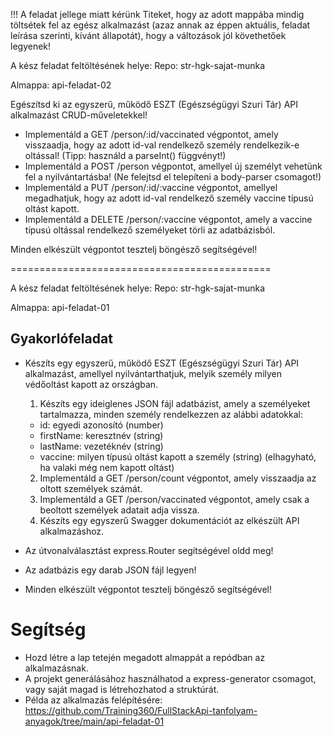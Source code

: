 !!! A feladat jellege miatt kérünk Titeket, hogy az adott mappába mindig töltsétek fel az egész alkalmazást (azaz annak az éppen aktuális, feladat leírása szerinti, kívánt állapotát), hogy a változások jól követhetőek legyenek!




A kész feladat feltöltésének helye:
Repo: str-hgk-sajat-munka

Almappa: api-feladat-02


Egészítsd ki az egyszerű, működő ESZT (Egészségügyi Szuri Tár) API alkalmazást CRUD-műveletekkel!

- Implementáld a GET /person/:id/vaccinated végpontot, amely visszaadja, hogy az adott id-val rendelkező személy rendelkezik-e oltással! (Tipp: használd a parseInt() függvényt!)
- Implementáld a POST /person végpontot, amellyel új személyt vehetünk fel a nyilvántartásba! (Ne felejtsd el telepíteni a body-parser csomagot!)
- Implementáld a PUT /person/:id/:vaccine végpontot, amellyel megadhatjuk, hogy az adott id-val rendelkező személy vaccine típusú oltást kapott.
- Implementáld a DELETE /person/:vaccine végpontot, amely a vaccine típusú oltással rendelkező személyeket törli az adatbázisból.

Minden elkészült végpontot tesztelj böngésző segítségével!



============================================= 

A kész feladat feltöltésének helye:
Repo: str-hgk-sajat-munka

Almappa: api-feladat-01

## Gyakorlófeladat
- Készíts egy egyszerű, működő ESZT (Egészségügyi Szuri Tár) API alkalmazást, amellyel nyilvántarthatjuk, melyik személy milyen védőoltást kapott az országban.

  1. Készíts egy ideiglenes JSON fájl adatbázist, amely a személyeket tartalmazza, minden személy rendelkezzen az alábbi adatokkal:
    - id: egyedi azonosító (number)
    - firstName: keresztnév (string)
    - lastName: vezetéknév (string)
    - vaccine: milyen típusú oltást kapott a személy (string) (elhagyható, ha valaki még nem kapott oltást)

  2. Implementáld a GET /person/count végpontot, amely visszaadja az oltott személyek számát.
  3. Implementáld a GET /person/vaccinated végpontot, amely csak a beoltott személyek adatait adja vissza.
  4. Készíts egy egyszerű Swagger dokumentációt az elkészült API alkalmazáshoz.

- Az útvonalválasztást express.Router segítségével oldd meg!
- Az adatbázis egy darab JSON fájl legyen!
- Minden elkészült végpontot tesztelj böngésző segítségével!

# Segítség
- Hozd létre a lap tetején megadott almappát a repódban az alkalmazásnak.
- A projekt generálásához használhatod a express-generator csomagot, vagy saját magad is létrehozhatod a struktúrát.
- Példa az alkalmazás felépítésére: https://github.com/Training360/FullStackApi-tanfolyam-anyagok/tree/main/api-feladat-01